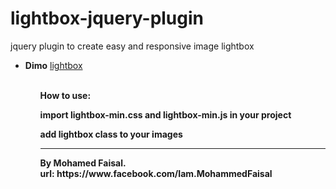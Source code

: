 # lightbox-jquery-plugin
jquery plugin to create easy and responsive image lightbox 

<ul>
  <li><strong>Dimo</strong> <a href="https://codepen.io/mohamedfesal/pen/JMQQJM">lightbox</a></li> 
 <ul>
   <br><b>
   <strong>How to use:<strong>
     <p>import lightbox-min.css and lightbox-min.js in your project</p>
     <p>add lightbox class to your images</p>
   <hr>
   <strong>By</strong>  Mohamed Faisal.
   <br>
<strong> url:</strong> https://www.facebook.com/Iam.MohammedFaisal

